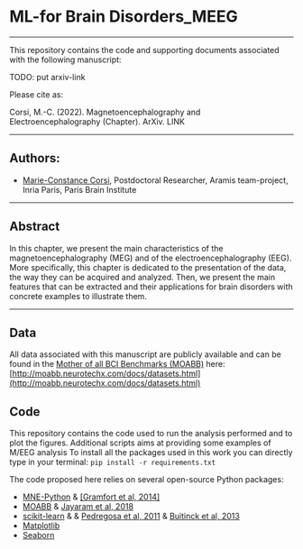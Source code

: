 # ML-for Brain Disorders_MEEG
---
This repository contains the code and supporting documents associated with the following manuscript:

TODO: put arxiv-link

Please cite as:

Corsi, M.-C. (2022). Magnetoencephalography and Electroencephalography (Chapter). ArXiv. LINK


---
## Authors:
* [Marie-Constance Corsi](https://marieconstance-corsi.netlify.app), Postdoctoral Researcher, Aramis team-project, Inria Paris, Paris Brain Institute


---
## Abstract
In this chapter, we present the main characteristics of the magnetoencephalography (MEG) and of the electroencephalography (EEG). More specifically, this chapter is dedicated to the presentation of the data, the way they can be acquired and analyzed. Then, we present the main features that can be extracted and their applications for brain disorders with concrete examples to illustrate them.

---
## Data
All data associated with this manuscript are publicly available and can be found in the [Mother of all BCI Benchmarks (MOABB)](http://moabb.neurotechx.com/docs/index.html) here:
[http://moabb.neurotechx.com/docs/datasets.html](http://moabb.neurotechx.com/docs/datasets.html)



## Code
This repository contains the code used to run the analysis performed and to plot the figures. Additional scripts aims at providing some examples of M/EEG analysis
To install all the packages used in this work you can directly type in your terminal:
`pip install -r requirements.txt`


The code proposed here relies on several open-source Python packages:

* [MNE-Python](https://mne.tools/stable/index.html) & [[Gramfort et al, 2014]](https://pubmed.ncbi.nlm.nih.gov/24161808/)
* [MOABB](http://moabb.neurotechx.com/docs/index.html) & [Jayaram et al, 2018](https://iopscience.iop.org/article/10.1088/1741-2552/aadea0)
* [scikit-learn](https://scikit-learn.org/stable/) & & [Pedregosa et al, 2011](https://jmlr.csail.mit.edu/papers/v12/pedregosa11a.html) & [Buitinck et al, 2013](https://hal.inria.fr/hal-00856511)
* [Matplotlib](https://matplotlib.org/stable/index.html)
* [Seaborn](https://seaborn.pydata.org) 